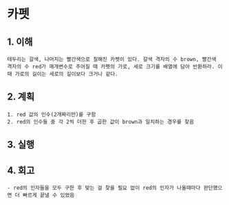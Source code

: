 # 카펫

## 1. 이해
    테두리는 갈색, 나머지는 빨간색으로 칠해진 카펫이 있다. 갈색 격자의 수 brown, 빨간색 격자의 수 red가 매개변수로 주어질 때 카펫의 가로, 세로 크기를 배열에 담아 반환하라. 이 때 가로의 길이는 세로의 길이보다 크거나 같다.

## 2. 계획
    1. red 값의 인수(2개짜리만)를 구함
    2. red의 인수들 중 각 2씩 더한 후 곱한 값이 brown과 일치하는 경우를 찾음

## 3. 실행

## 4. 회고
    - red의 인자들을 모두 구한 후 맞는 걸 찾을 필요 없이 red의 인자가 나올때마다 판단했으면 더 빠르게 끝낼 수 있었음